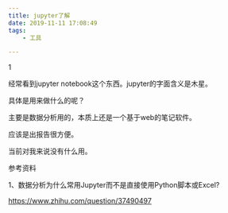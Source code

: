 ```yaml
---
title: jupyter了解
date: 2019-11-11 17:08:49
tags:
	- 工具

---
```


1

经常看到jupyter notebook这个东西。jupyter的字面含义是木星。

具体是用来做什么的呢？

主要是数据分析用的，本质上还是一个基于web的笔记软件。

应该是出报告很方便。

当前对我来说没有什么用。



参考资料

1、数据分析为什么常用Jupyter而不是直接使用Python脚本或Excel?

https://www.zhihu.com/question/37490497